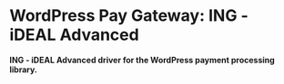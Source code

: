 # WordPress Pay Gateway: ING - iDEAL Advanced

**ING - iDEAL Advanced driver for the WordPress payment processing library.**

